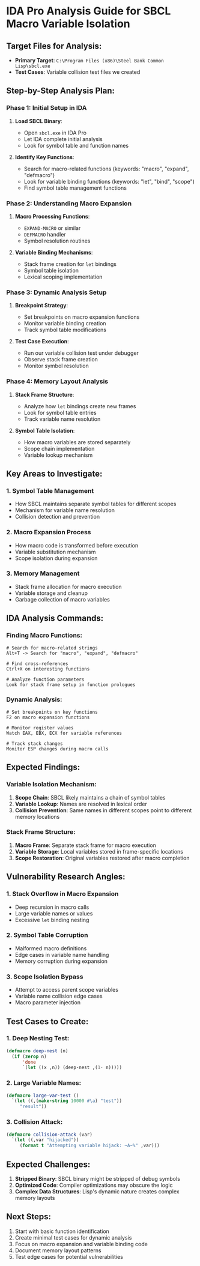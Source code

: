# IDA Pro Analysis Guide for SBCL Macro Variable Isolation

## Target Files for Analysis:
- **Primary Target**: `C:\Program Files (x86)\Steel Bank Common Lisp\sbcl.exe`
- **Test Cases**: Variable collision test files we created

## Step-by-Step Analysis Plan:

### Phase 1: Initial Setup in IDA
1. **Load SBCL Binary**:
   - Open `sbcl.exe` in IDA Pro
   - Let IDA complete initial analysis
   - Look for symbol table and function names

2. **Identify Key Functions**:
   - Search for macro-related functions (keywords: "macro", "expand", "defmacro")
   - Look for variable binding functions (keywords: "let", "bind", "scope")
   - Find symbol table management functions

### Phase 2: Understanding Macro Expansion
1. **Macro Processing Functions**:
   - `EXPAND-MACRO` or similar
   - `DEFMACRO` handler
   - Symbol resolution routines

2. **Variable Binding Mechanisms**:
   - Stack frame creation for `let` bindings
   - Symbol table isolation
   - Lexical scoping implementation

### Phase 3: Dynamic Analysis Setup
1. **Breakpoint Strategy**:
   - Set breakpoints on macro expansion functions
   - Monitor variable binding creation
   - Track symbol table modifications

2. **Test Case Execution**:
   - Run our variable collision test under debugger
   - Observe stack frame creation
   - Monitor symbol resolution

### Phase 4: Memory Layout Analysis
1. **Stack Frame Structure**:
   - Analyze how `let` bindings create new frames
   - Look for symbol table entries
   - Track variable name resolution

2. **Symbol Table Isolation**:
   - How macro variables are stored separately
   - Scope chain implementation
   - Variable lookup mechanism

## Key Areas to Investigate:

### 1. Symbol Table Management
- How SBCL maintains separate symbol tables for different scopes
- Mechanism for variable name resolution
- Collision detection and prevention

### 2. Macro Expansion Process
- How macro code is transformed before execution
- Variable substitution mechanism
- Scope isolation during expansion

### 3. Memory Management
- Stack frame allocation for macro execution
- Variable storage and cleanup
- Garbage collection of macro variables

## IDA Analysis Commands:

### Finding Macro Functions:
```
# Search for macro-related strings
Alt+T -> Search for "macro", "expand", "defmacro"

# Find cross-references
Ctrl+X on interesting functions

# Analyze function parameters
Look for stack frame setup in function prologues
```

### Dynamic Analysis:
```
# Set breakpoints on key functions
F2 on macro expansion functions

# Monitor register values
Watch EAX, EBX, ECX for variable references

# Track stack changes
Monitor ESP changes during macro calls
```

## Expected Findings:

### Variable Isolation Mechanism:
1. **Scope Chain**: SBCL likely maintains a chain of symbol tables
2. **Variable Lookup**: Names are resolved in lexical order
3. **Collision Prevention**: Same names in different scopes point to different memory locations

### Stack Frame Structure:
1. **Macro Frame**: Separate stack frame for macro execution
2. **Variable Storage**: Local variables stored in frame-specific locations
3. **Scope Restoration**: Original variables restored after macro completion

## Vulnerability Research Angles:

### 1. Stack Overflow in Macro Expansion
- Deep recursion in macro calls
- Large variable names or values
- Excessive `let` binding nesting

### 2. Symbol Table Corruption
- Malformed macro definitions
- Edge cases in variable name handling
- Memory corruption during expansion

### 3. Scope Isolation Bypass
- Attempt to access parent scope variables
- Variable name collision edge cases
- Macro parameter injection

## Test Cases to Create:

### 1. Deep Nesting Test:
```lisp
(defmacro deep-nest (n)
  (if (zerop n)
      'done
      `(let ((x ,n)) (deep-nest ,(1- n)))))
```

### 2. Large Variable Names:
```lisp
(defmacro large-var-test ()
  `(let ((,(make-string 10000 #\a) "test")) 
     "result"))
```

### 3. Collision Attack:
```lisp
(defmacro collision-attack (var)
  `(let ((,var "hijacked"))
     (format t "Attempting variable hijack: ~A~%" ,var)))
```

## Expected Challenges:

1. **Stripped Binary**: SBCL binary might be stripped of debug symbols
2. **Optimized Code**: Compiler optimizations may obscure the logic
3. **Complex Data Structures**: Lisp's dynamic nature creates complex memory layouts

## Next Steps:
1. Start with basic function identification
2. Create minimal test cases for dynamic analysis
3. Focus on macro expansion and variable binding code
4. Document memory layout patterns
5. Test edge cases for potential vulnerabilities
